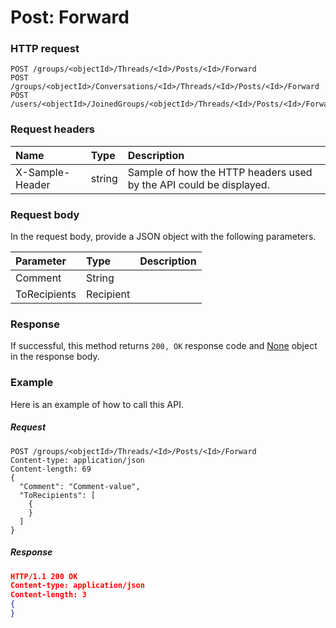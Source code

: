 # Post: Forward


### HTTP request
```http
POST /groups/<objectId>/Threads/<Id>/Posts/<Id>/Forward
POST /groups/<objectId>/Conversations/<Id>/Threads/<Id>/Posts/<Id>/Forward
POST /users/<objectId>/JoinedGroups/<objectId>/Threads/<Id>/Posts/<Id>/Forward

```
### Request headers
| Name       | Type | Description|
|:---------------|:--------|:----------|
| X-Sample-Header  | string  | Sample of how the HTTP headers used by the API could be displayed.|

### Request body
In the request body, provide a JSON object with the following parameters.

| Parameter	   | Type	|Description|
|:---------------|:--------|:----------|
|Comment|String||
|ToRecipients|Recipient||

### Response
If successful, this method returns `200, OK` response code and [None](../resources/none.md) object in the response body.

### Example
Here is an example of how to call this API.
##### Request
```http
POST /groups/<objectId>/Threads/<Id>/Posts/<Id>/Forward
Content-type: application/json
Content-length: 69
{
  "Comment": "Comment-value",
  "ToRecipients": [
    {
    }
  ]
}
```
##### Response
```json
HTTP/1.1 200 OK
Content-type: application/json
Content-length: 3
{
}
```
<!-- uuid: db5b5ac7-62aa-498b-87f1-6a36c7e009d7\n2015-10-09 15:13:51 UTC -->